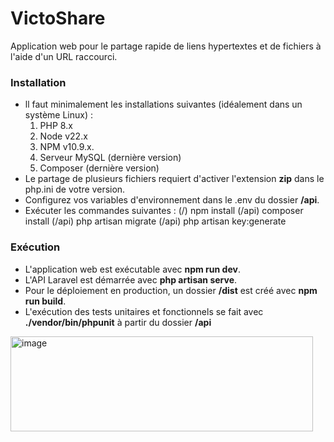 # VictoShare
Application web pour le partage rapide de liens hypertextes et de fichiers à l'aide d'un URL raccourci.

### Installation

- ll faut minimalement les installations suivantes (idéalement dans un système Linux) : 
	1. PHP 8.x
	2. Node v22.x
	3. NPM v10.9.x.
	4. Serveur MySQL (dernière version)
	5. Composer (dernière version)
- Le partage de plusieurs fichiers requiert d'activer l'extension **zip** dans le php.ini de votre version.
- Configurez vos variables d'environnement dans le .env du dossier **/api**.
- Exécuter les commandes suivantes :
		(/) npm install
		(/api) composer install
		(/api) php artisan migrate
		(/api) php artisan key:generate

### Exécution
- L'application web est exécutable avec **npm run dev**.
- L'API Laravel est démarrée avec **php artisan serve**.
- Pour le déploiement en production, un dossier **/dist** est créé avec **npm run build**.
- L'exécution des tests unitaires et fonctionnels se fait avec **./vendor/bin/phpunit** à partir du dossier **/api**
<img width="484" height="152" alt="image" src="https://github.com/user-attachments/assets/0776bf23-140d-4161-82b0-f7337b2762a3" />
